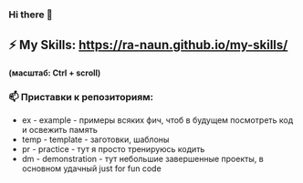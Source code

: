 ### Hi there 👋

<!--
**Slavskiy-DM/Slavskiy-DM** is a ✨ _special_ ✨ repository because its `README.md` (this file) appears on your GitHub profile.

Here are some ideas to get you started:

- 🔭 I’m currently working on ...
- 🌱 I’m currently learning ...
- 👯 I’m looking to collaborate on ...
- 🤔 I’m looking for help with ...
- 💬 Ask me about ...
- 📫 How to reach me: ...
- 😄 Pronouns: ...
- ⚡ Fun fact: ...
-->

## ⚡  My Skills: https://ra-naun.github.io/my-skills/
#### (масштаб: Ctrl + scroll)


### 📫 Приставки к репозиториям:
* ex - example - примеры всяких фич, чтоб в будущем посмотреть код и освежить память
* temp - template - заготовки, шаблоны
* pr - practice - тут я просто тренируюсь кодить
* dm - demonstration - тут небольшие завершенные проекты, в основном удачный just for fun code
